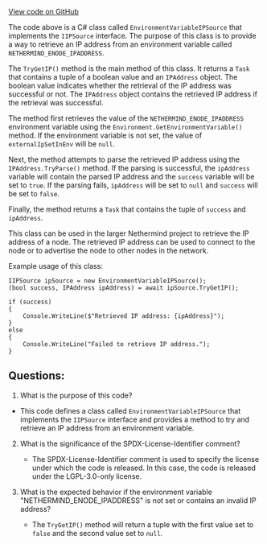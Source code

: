 [View code on GitHub](https://github.com/NethermindEth/nethermind/src/Nethermind/Nethermind.Network/IP/EnvironmentVariableIPSource.cs)

The code above is a C# class called `EnvironmentVariableIPSource` that implements the `IIPSource` interface. The purpose of this class is to provide a way to retrieve an IP address from an environment variable called `NETHERMIND_ENODE_IPADDRESS`. 

The `TryGetIP()` method is the main method of this class. It returns a `Task` that contains a tuple of a boolean value and an `IPAddress` object. The boolean value indicates whether the retrieval of the IP address was successful or not. The `IPAddress` object contains the retrieved IP address if the retrieval was successful. 

The method first retrieves the value of the `NETHERMIND_ENODE_IPADDRESS` environment variable using the `Environment.GetEnvironmentVariable()` method. If the environment variable is not set, the value of `externalIpSetInEnv` will be `null`. 

Next, the method attempts to parse the retrieved IP address using the `IPAddress.TryParse()` method. If the parsing is successful, the `ipAddress` variable will contain the parsed IP address and the `success` variable will be set to `true`. If the parsing fails, `ipAddress` will be set to `null` and `success` will be set to `false`. 

Finally, the method returns a `Task` that contains the tuple of `success` and `ipAddress`. 

This class can be used in the larger Nethermind project to retrieve the IP address of a node. The retrieved IP address can be used to connect to the node or to advertise the node to other nodes in the network. 

Example usage of this class:

```
IIPSource ipSource = new EnvironmentVariableIPSource();
(bool success, IPAddress ipAddress) = await ipSource.TryGetIP();

if (success)
{
    Console.WriteLine($"Retrieved IP address: {ipAddress}");
}
else
{
    Console.WriteLine("Failed to retrieve IP address.");
}
```
## Questions: 
 1. What is the purpose of this code?
   - This code defines a class called `EnvironmentVariableIPSource` that implements the `IIPSource` interface and provides a method to try and retrieve an IP address from an environment variable.

2. What is the significance of the SPDX-License-Identifier comment?
   - The SPDX-License-Identifier comment is used to specify the license under which the code is released. In this case, the code is released under the LGPL-3.0-only license.

3. What is the expected behavior if the environment variable "NETHERMIND_ENODE_IPADDRESS" is not set or contains an invalid IP address?
   - The `TryGetIP()` method will return a tuple with the first value set to `false` and the second value set to `null`.